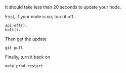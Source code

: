 It should take less than 20 seconds to update your node.

First, if your node is on, turn it off.
```
api:off().
halt().
```

Then get the update
```
git pull
```

Finally, turn it back on
```
make prod-restart
```